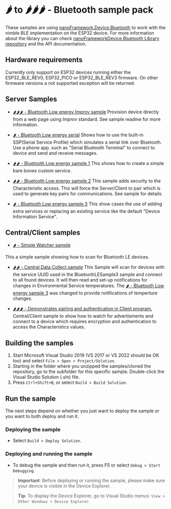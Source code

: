 # 🌶️ to 🌶️🌶️🌶️ - Bluetooth sample pack

These samples are using [nanoFramework.Device.Bluetooth](https://github.com/nanoframework/nanoFramework.Device.Bluetooth) to work with the nimble BLE implementation on the ESP32 device. For more information about the library you can check [nanoFrameworkDevice.Bluetooth Library repository](https://github.com/nanoframework/nanoFramework.Device.Bluetooth) and the API documentation.

## Hardware requirements

Currently only support on ESP32 devices running either the ESP32_BLE_REV0, ESP32_PICO or ESP32_BLE_REV3 firmware.
On other firmware versions a not supported exception will be returned.

## Server Samples

* [🌶️🌶️🌶️ -  Bluetooth Low energy Improv sample](ImprovWifi)
Provision device directly from a web page using *Improv* standard.
See sample readme for more information.

* [🌶️ -  Bluetooth Low energy serial](BluetoothLESerial)
Shows how to use the built-in SSP(Serial Service Profile) which simulates a serial link over Bluetooth. Use a phone app. 
such as "Serial Bluetooth Terminal" to connect to device and send and receive messages.

* [🌶️🌶️ -  Bluetooth Low energy sample 1](BluetoothLESample1)
This shows how to create a simple bare bones custom service.

* [🌶️🌶️ -  Bluetooth Low energy sample 2](BluetoothLESample2)
This sample adds security to the Characteristic access. This will force the Server/Client to pair which is 
used to generate key pairs for communications. See sample for details. 

* [🌶️ -  Bluetooth Low energy sample 3](BluetoothLESample3)
This show cases the use of adding extra services or replacing an existing service 
like the default "Device Information Service". 

## Central/Client samples

* [🌶️ -  Simple Watcher sample](Central1)

This a simple sample showing how to scan for Bluetooth LE devices.

* [🌶️🌶️ -  Central Data Collect sample](Central2) This Sample will scan for devices with the service UUID used in the BluetoothLESample3 sample and connect to all found devices.
It will then read and set-up notifications for changes in Environmental Service temperatures. The [🌶️ -  Bluetooth Low energy sample 3](BluetoothLESample3) was changed to provide notifications of temperture changes.

* [🌶️🌶️🌶️ -  Demonstrates pairing and authentication in Client program.](Central3) Central/Client sample to show how to watch for advertisments and connect to a device which requires encryption and 
authentication to access the Characteristics values.

## Building the samples

1. Start Microsoft Visual Studio 2019 (VS 2017 or VS 2022 should be OK too) and select `File > Open > Project/Solution`.
1. Starting in the folder where you unzipped the samples/cloned the repository, go to the subfolder for this specific sample. Double-click the Visual Studio Solution (.sln) file.
1. Press `Ctrl+Shift+B`, or select `Build > Build Solution`.

## Run the sample

The next steps depend on whether you just want to deploy the sample or you want to both deploy and run it.

### Deploying the sample

- Select `Build > Deploy Solution`.

### Deploying and running the sample

- To debug the sample and then run it, press F5 or select `Debug > Start Debugging`.

> **Important**: Before deploying or running the sample, please make sure your device is visible in the Device Explorer.

> **Tip**: To display the Device Explorer, go to Visual Studio menus: `View > Other Windows > Device Explorer`.
